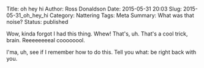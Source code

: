 Title: oh hey hi
Author: Ross Donaldson
Date: 2015-05-31 20:03
Slug: 2015-05-31_oh_hey_hi
Category: Nattering
Tags: Meta
Summary: What was that noise?
Status: published

Wow, kinda forgot I had this thing. Whew! That's, uh. That's a cool trick,
brain. Reeeeeeeeal coooooool.

I'ma, uh, see if I remember how to do this. Tell you what: be right back with you.
